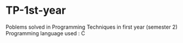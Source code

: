 # TP-1st-year
Poblems solved in Programming Techniques in first year (semester 2)
Programming language used : C
